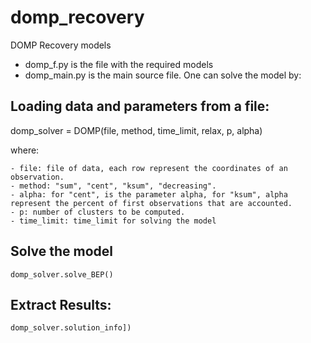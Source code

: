 # domp_recovery
DOMP Recovery models

- domp_f.py is the file with the required models
- domp_main.py is the main source file. One can solve the model by:
    
## Loading data and parameters from a file:

domp_solver = DOMP(file, method, time_limit, relax, p, alpha)

where:

    - file: file of data, each row represent the coordinates of an observation.
    - method: "sum", "cent", "ksum", "decreasing". 
    - alpha: for "cent", is the parameter alpha, for "ksum", alpha represent the percent of first observations that are accounted.
    - p: number of clusters to be computed.
    - time_limit: time_limit for solving the model

## Solve the model

    domp_solver.solve_BEP()


## Extract Results:
    
    domp_solver.solution_info])

